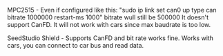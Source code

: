 MPC2515 -  Even if configured like this: "sudo ip link set can0 up type can bitrate 1000000 restart-ms 1000" bitrate wull still be 500000
It doesn't support CanFD. It will not work with cars since max baudrate is too low.

SeedStudio Shield - Supports CanFD and bit rate works fine. Works with cars, you can connect to car bus and read data.
